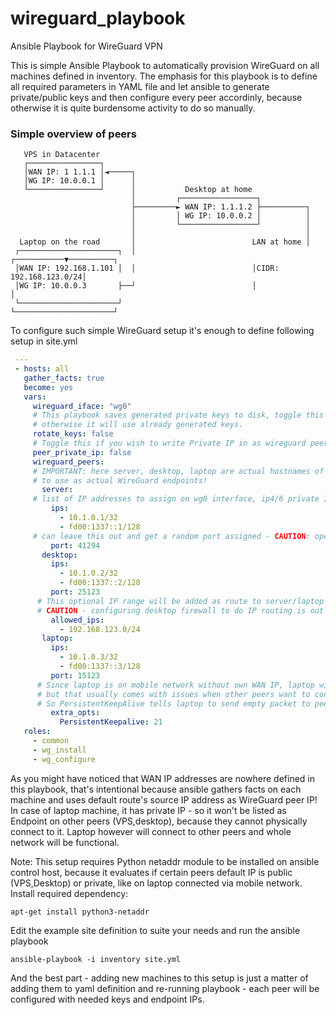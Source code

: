 # wireguard_playbook
Ansible Playbook for WireGuard VPN

This is simple Ansible Playbook to automatically provision WireGuard on all machines defined in inventory.
The emphasis for this playbook is to define all required parameters in YAML file and let ansible to generate private/public keys and then configure every peer accordinly, because otherwise it is quite burdensome activity to do so manually.

### Simple overview of peers ###
```
   VPS in Datacenter
   ┌────────────────┐
   │WAN IP: 1 1.1.1 │◄─────┐
   │WG IP: 10.0.0.1 │      │
   └────────────────┘      │           Desktop at home
                           │         ┌─────────────────┐
                           ├─────────► WAN IP: 1.1.1.2 ├──────────┐
                           │         │ WG IP: 10.0.0.2 │          │
                           │         └─────────────────┘          │
                           │                                      │
  Laptop on the road       │                          LAN at home │
 ┌──────────────────────┐  │                          ┌───────────▼──────────┐
 │WAN IP: 192.168.1.101 │  │                          │CIDR: 192.168.123.0/24│
 │WG IP: 10.0.0.3       ├──┘                          │                      │
 └──────────────────────┘                             └──────────────────────┘

```

To configure such simple WireGuard setup it's enough to define following setup in site.yml
```yaml
 ---
 - hosts: all
   gather_facts: true
   become: yes
   vars:
     wireguard_iface: "wg0"
     # This playbook saves generated private keys to disk, toggle this if you wish to generate new keys when replaying this playbook
     # otherwise it will use already generated keys.
     rotate_keys: false
     # Toggle this if you wish to write Private IP in as wireguard peer endpoint (Useful for testing with couple of VMs)
     peer_private_ip: false
     wireguard_peers:
     # IMPORTANT: here server, desktop, laptop are actual hostnames of your machines! define them correctly, otherwise playbook will fail to find IP addresses
     # to use as actual WireGuard endpoints!
       server:
     # list of IP addresses to assign on wg0 interface, ip4/6 private IPs.
         ips:
           - 10.1.0.1/32
           - fd00:1337::1/128
     # can leave this out and get a random port assigned - CAUTION: opening FW is out of scope for this playbook!
         port: 41294
       desktop:
         ips:
           - 10.1.0.2/32
           - fd00:1337::2/128
         port: 25123
      # This optional IP range will be added as route to server/laptop peers to route to this LAN behind desktop machine.
      # CAUTION - configuring desktop firewall to do IP routing is out of scope for this playbook!
         allowed_ips:
           - 192.168.123.0/24
       laptop:
         ips:
           - 10.1.0.3/32
           - fd00:1337::3/128
         port: 15123
      # Since laptop is on mobile network without own WAN IP, laptop will connect to other WG peers to establish VPN connection,
      # but that usually comes with issues when other peers want to connect to laptop which is behind NAT and might not be reachable.
      # So PersistentKeepAlive tells laptop to send empty packet to peers notifying them laptop is still online, which helps connection persistency.
         extra_opts:
           PersistentKeepalive: 21
   roles:
     - common
     - wg_install
     - wg_configure
```
As you might have noticed that WAN IP addresses are nowhere defined in this playbook, that's intentional because ansible gathers facts on each machine and uses default route's source IP address as WireGuard peer IP! In case of laptop machine, it has private IP - so it won't be listed as Endpoint on other peers (VPS,desktop), because they cannot physically connect to it. Laptop however will connect to other peers and whole network will be functional.

Note: This setup requires Python netaddr module to be installed on ansible control host, because it evaluates if certain peers default IP is public (VPS,Desktop) or private, like on laptop connected via mobile network.
Install required dependency:
```
apt-get install python3-netaddr
```
Edit the example site definition to suite your needs and run the ansible playbook
```
ansible-playbook -i inventory site.yml
```
And the best part - adding new machines to this setup is just a matter of adding them to yaml definition and re-running playbook - each peer will be configured with needed keys and endpoint IPs.
